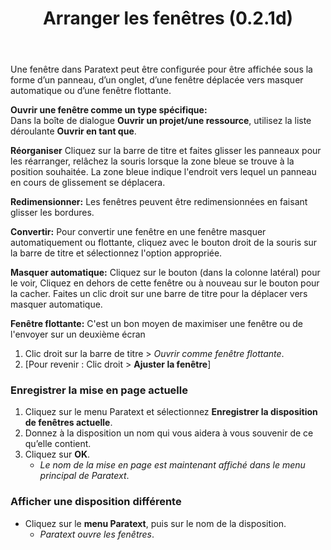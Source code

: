 ﻿---
title: Arranger les fenêtres (0.2.1d)
---

Une fenêtre dans Paratext peut être configurée pour être affichée sous la forme d’un panneau, d’un onglet, d’une fenêtre déplacée vers masquer automatique ou d’une fenêtre flottante.

**Ouvrir une fenêtre comme un type spécifique:**  
Dans la boîte de dialogue **Ouvrir un projet/une ressource**, utilisez la liste déroulante **Ouvrir en tant que**.

**Réorganiser** Cliquez sur la barre de titre et faites glisser les panneaux pour les réarranger, relâchez la souris lorsque la zone bleue se trouve à la position souhaitée. La zone bleue indique l'endroit vers lequel un panneau en cours de glissement se déplacera.

**Redimensionner:** Les fenêtres peuvent être redimensionnées en faisant glisser les bordures.

**Convertir:** Pour convertir une fenêtre en une fenêtre masquer automatiquement ou flottante, cliquez avec le bouton droit de la souris sur la barre de titre et sélectionnez l'option appropriée.

**Masquer automatique:** Cliquez sur le bouton (dans la colonne latéral) pour le voir, Cliquez en dehors de cette fenêtre ou à nouveau sur le bouton pour la cacher. Faites un clic droit sur une barre de titre pour la déplacer vers masquer automatique.

**Fenêtre flottante:** C'est un bon moyen de maximiser une fenêtre ou de l'envoyer sur un deuxième écran
1.  Clic droit sur la barre de titre \> *Ouvrir comme fenêtre flottante*.
1.  [Pour revenir : Clic droit \> **Ajuster la fenêtre**]

### Enregistrer la mise en page actuelle

1.  Cliquez sur le menu Paratext et sélectionnez **Enregistrer la disposition de fenêtres actuelle**.
1.  Donnez à la disposition un nom qui vous aidera à vous souvenir de ce qu’elle contient.
1.  Cliquez sur **OK**.
    - *Le nom de la mise en page est maintenant affiché dans le menu principal de Paratext*.

### Afficher une disposition différente

- Cliquez sur le **menu Paratext**, puis sur le nom de la disposition.
  - *Paratext ouvre les fenêtres*.

